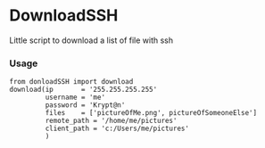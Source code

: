 # DownloadSSH
Little script to download a list of file with ssh

### Usage
```
from donloadSSH import download
download(ip       = '255.255.255.255'
         username = 'me'
         password = 'Krypt@n'
         files    = ['pictureOfMe.png', pictureOfSomeoneElse']
         remote_path = '/home/me/pictures'
         client_path = 'c:/Users/me/pictures'
         )
```
